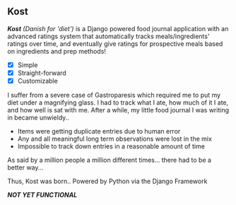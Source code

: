 
## Kost

***Kost*** *(Danish for 'diet')* is a Django powered food journal application with an advanced ratings system that automatically tracks meals/ingredients' ratings over time, and eventually give ratings for prospective meals based on ingredients and prep methods!

-[x] Simple
-[x] Straight-forward
-[x] Customizable

I suffer from a severe case of Gastroparesis which required me to put my diet under a magnifying glass. I had to track what I ate, how much of it I ate, and how well is sat with me. After a while, my little food journal I was writing in became unwieldy..
 - Items were getting duplicate entries due to human error
 - Any and all meaningful long term observations were lost in the mix
 - Impossible to track down entries in a reasonable amount of time

As said by a million people a million different times... there had to be a better way...

Thus, Kost was born.. Powered by Python via the Django Framework

***NOT YET FUNCTIONAL***




